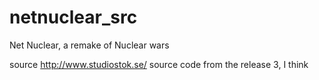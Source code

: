 # netnuclear_src
Net Nuclear, a remake of Nuclear wars


source http://www.studiostok.se/ source code from the release 3, I think
